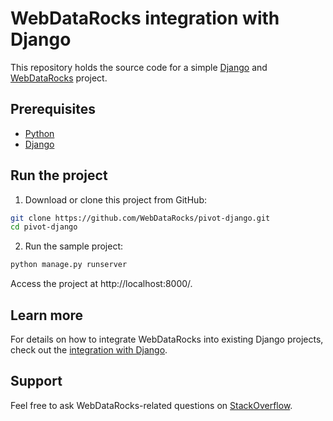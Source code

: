 # WebDataRocks integration with Django

This repository holds the source code for a simple [Django](https://www.djangoproject.com/) and [WebDataRocks](https://www.webdatarocks.com/) project.

## Prerequisites

- [Python](https://www.python.org/downloads/)
- [Django](https://docs.djangoproject.com/en/4.2/intro/install/#install-django)

## Run the project
1. Download or clone this project from GitHub:
```bash
git clone https://github.com/WebDataRocks/pivot-django.git
cd pivot-django
```
2. Run the sample project: 
```bash
python manage.py runserver
```
Access the project at http://localhost:8000/.

## Learn more
For details on how to integrate WebDataRocks into existing Django projects, check out the [integration with Django](https://www.webdatarocks.com/doc/integration-with-django/).

## Support
Feel free to ask WebDataRocks-related questions on [StackOverflow](https://stackoverflow.com/questions/tagged/webdatarocks).
